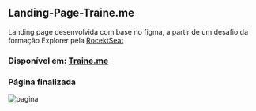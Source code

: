 

## Landing-Page-Traine.me
Landing page desenvolvida com base no figma, a partir de um desafio da formação Explorer pela <a href='https://www.rocketseat.com.br/?utm_source=google&utm_medium=cpc&utm_campaign=lead&utm_term=perpetuo&utm_content=institucional-lead-home-texto-lead-brandkws-none-none-institucional-none-none-br-google&gclid=CjwKCAjw-IWkBhBTEiwA2exyO2UU9IxMHuBX8nM-cwqEDLeeUYn7ZCoV3E6wHGFEYExif5P_Hm8wuhoCmgsQAvD_BwE' target="_blank">RocektSeat</a>


### Disponível em: <a href='https://fwalterdias.github.io/Landing-Page-Traine.me/' target="_blank">Traine.me</a>


### Página finalizada
![pagina](https://github.com/FWalterDias/Landing-Page-Traine.me/assets/100762742/3a8fa84b-bb51-4b57-8fcc-797b304617a0)
